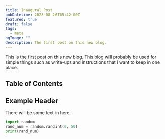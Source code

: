 ```yaml
---
title: Inaugural Post
pubDatetime: 2023-08-26T05:42:00Z
featured: true
draft: false
tags:
  - meta
ogImage: ""
description: The first post on this new blog.
---
```


This is the first post on this new blog. This blog will probably be used for simple things such as write-ups and instructions that I want to keep in one place.

## Table of Contents

## Example Header

There will be some text in here.

```py
import random
rand_num = random.randint(0, 50)
print(rand_num)
```
